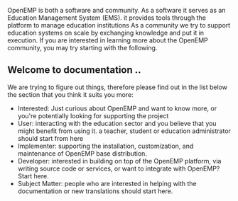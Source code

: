 OpenEMP is both a software and community.
As a software it serves as an Education Management System (EMS). it provides tools through the platform to manage education institutions 
As a community we try to support education systems on scale by exchanging knowledge and put it in execution. 
If you are interested in learning more about the OpenEMP community, you may try starting with the following.

## Welcome to documentation ..

We are trying to figure out things, therefore please find out in the list below the section that you think it suits you more:

* Interested: Just curious about OpenEMP and want to know more, or you're potentially looking for supporting the project
* User: interacting with the education sector and you believe that you might benefit from using it. a teacher, student or education administrator should start from here
* Implementer: supporting the installation, customization, and maintenance of OpenEMP base distribution.
* Developer: interested in building on top of the OpenEMP platform, via writing source code or services, or want to integrate with OpenEMP? Start here.
* Subject Matter: people who are interested in helping with the documentation or new translations should start here. 
